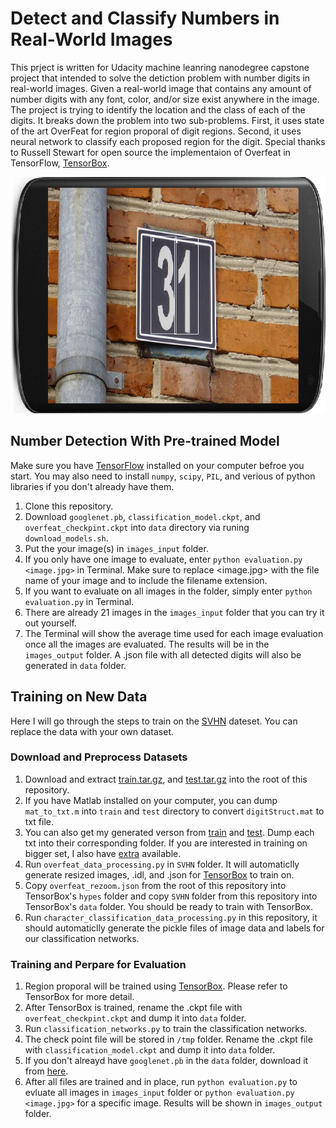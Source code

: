 
# Detect and Classify Numbers in Real-World Images

This prject is written for Udacity machine leanring nanodegree capstone project 
that intended to solve the detiction problem with number digits in real-world 
images. Given a real-world image that contains any amount of number digits with any 
font, color, and/or size exist anywhere in the image. The project is trying 
to identify the location and the class of each of the digits. It breaks down 
the problem into two sub-problems. First, it uses state of the art OverFeat 
for region proporal of digit regions. Second, it uses neural 
network to classify each proposed region for the digit. Special thanks to 
Russell Stewart for open source the implementaion of Overfeat in TensorFlow,
[TensorBox](https://github.com/Russell91/TensorBox).

![Alt text](images_output/00.png?raw=true "Optional Title")


## Number Detection With Pre-trained Model
Make sure you have [TensorFlow](https://github.com/tensorflow/tensorflow) installed
on your computer befroe you start. You may also need to install `numpy`, `scipy`, 
`PIL`, and verious of python libraries if you don't already have them.

1. Clone this repository.
2. Download `googlenet.pb`, `classification_model.ckpt`, and `overfeat_checkpint.ckpt`
into `data` directory via runing `download_models.sh`.
3. Put the your image(s) in `images_input` folder.
4. If you only have one image to evaluate, enter `python evaluation.py <image.jpg>`
in Terminal. Make sure to replace <image.jpg> with the file name of your image and
to include the filename extension.
5. If you want to evaluate on all images in the folder, simply enter `python evaluation.py`
in Terminal.
6. There are already 21 images in the `images_input` folder that you can try it 
out yourself.
7. The Terminal will show the average time used for each image evaluation once all the 
images are evaluated. The results will be in the `images_output` folder. A .json file 
with all detected digits will also be generated in `data` folder.


## Training on New Data
Here I will go through the steps to train on the [SVHN](http://ufldl.stanford.edu/housenumbers/)
dateset. You can replace the data with your own dataset.

### Download and Preprocess Datasets
1. Download and extract [train.tar.gz](http://ufldl.stanford.edu/housenumbers/train.tar.gz), 
and [test.tar.gz](http://ufldl.stanford.edu/housenumbers/test.tar.gz) into the root
of this repository.
2. If you have Matlab installed on your computer, you can dump `mat_to_txt.m` into 
`train` and `test` directory to convert `digitStruct.mat` to txt file.
3. You can also get my generated verson from [train](https://www.dropbox.com/s/jmmb9jzaiqr9dhp/train.txt?dl=1)
and [test](https://www.dropbox.com/s/8394po4yqmbi2s6/test.txt?dl=1). Dump each txt into their corresponding
folder. If you are interested in training on bigger set, I also have 
[extra](https://www.dropbox.com/s/kx600daed60v2no/extra.txt?dl=1) available.
4. Run `overfeat_data_processing.py` in `SVHN` folder. It will automaticlly generate
resized images, .idl, and .json for [TensorBox](https://github.com/Russell91/TensorBox)
to train on.
5. Copy `overfeat_rezoom.json` from the root of this repository into TensorBox's 
`hypes` folder and copy `SVHN` folder from this repository into TensorBox's 
`data` folder. You should be ready to train with TensorBox.
6. Run `character_classification_data_processing.py` in this repository, it should 
automaticlly generate the pickle files of image data and labels for our 
classification networks.

### Training and Perpare for Evaluation
1. Region proporal will be trained using [TensorBox](https://github.com/Russell91/TensorBox).
Please refer to TensorBox for more detail. 
2. After TensorBox is trained, rename the .ckpt file with `overfeat_checkpint.ckpt`
and dump it into `data` folder.
3. Run `classification_networks.py` to train the classification networks.
4. The check point file will be stored in `/tmp` folder. Rename the .ckpt file
with `classification_model.ckpt` and dump it into `data` folder.
5. If you don't alreayd have `googlenet.pb` in the `data` folder, download it from
[here](http://russellsstewart.com/s/tensorbox/googlenet.pb).
6. After all files are trained and in place, run `python evaluation.py` to evluate
all images in `images_input` folder or `python evaluation.py <image.jpg>` for a 
specific image. Results will be shown in `images_output` folder.